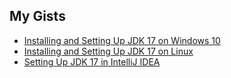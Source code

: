 ## My Gists
- [Installing and Setting Up JDK 17 on Windows 10](https://gist.github.com/ShahbazHaroon/f38d4d0404d5caba9fdd6af483e6fee0)
- [Installing and Setting Up JDK 17 on Linux](https://gist.github.com/ShahbazHaroon/72050093d4604c1e5f0ff950fa0a9534)
- [Setting Up JDK 17 in IntelliJ IDEA](https://gist.github.com/ShahbazHaroon/331fcd4feefa27dd92b3f118f91ce277)
